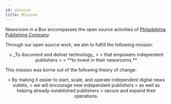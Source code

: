 ```yaml
---
id: mission
title: Mission
---
```


Newsroom in a Box encompasses the open source activities of [Philadelphia Publishing Company](https://phillypublishing.com).

Through our open source work, we aim to fulfill the following mission:
<center>
> _To document and deliver technology_
>
> that empowers independent publishers
>
> **to invest in their newsrooms.**
</center>

This mission was borne out of the following theory of change:

<center>
> By making it easier to start, scale, and operate independent digital news outlets,
> we will encourage new independent publishers
> as well as helping already-established publishers
> secure and expand their operations.
</center>